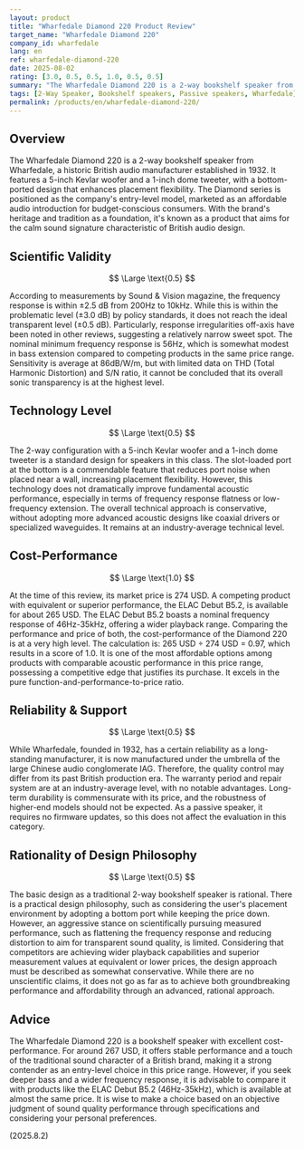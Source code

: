 ```yaml
---
layout: product
title: "Wharfedale Diamond 220 Product Review"
target_name: "Wharfedale Diamond 220"
company_id: wharfedale
lang: en
ref: wharfedale-diamond-220
date: 2025-08-02
rating: [3.0, 0.5, 0.5, 1.0, 0.5, 0.5]
summary: "The Wharfedale Diamond 220 is a 2-way bookshelf speaker from the established British manufacturer. While its measured performance doesn't reach the highest modern standards, it offers excellent cost-performance."
tags: [2-Way Speaker, Bookshelf speakers, Passive speakers, Wharfedale]
permalink: /products/en/wharfedale-diamond-220/
---
```

## Overview

The Wharfedale Diamond 220 is a 2-way bookshelf speaker from Wharfedale, a historic British audio manufacturer established in 1932. It features a 5-inch Kevlar woofer and a 1-inch dome tweeter, with a bottom-ported design that enhances placement flexibility. The Diamond series is positioned as the company's entry-level model, marketed as an affordable audio introduction for budget-conscious consumers. With the brand's heritage and tradition as a foundation, it's known as a product that aims for the calm sound signature characteristic of British audio design.

## Scientific Validity

$$ \Large \text{0.5} $$

According to measurements by Sound & Vision magazine, the frequency response is within ±2.5 dB from 200Hz to 10kHz. While this is within the problematic level (±3.0 dB) by policy standards, it does not reach the ideal transparent level (±0.5 dB). Particularly, response irregularities off-axis have been noted in other reviews, suggesting a relatively narrow sweet spot. The nominal minimum frequency response is 56Hz, which is somewhat modest in bass extension compared to competing products in the same price range. Sensitivity is average at 86dB/W/m, but with limited data on THD (Total Harmonic Distortion) and S/N ratio, it cannot be concluded that its overall sonic transparency is at the highest level.

## Technology Level

$$ \Large \text{0.5} $$

The 2-way configuration with a 5-inch Kevlar woofer and a 1-inch dome tweeter is a standard design for speakers in this class. The slot-loaded port at the bottom is a commendable feature that reduces port noise when placed near a wall, increasing placement flexibility. However, this technology does not dramatically improve fundamental acoustic performance, especially in terms of frequency response flatness or low-frequency extension. The overall technical approach is conservative, without adopting more advanced acoustic designs like coaxial drivers or specialized waveguides. It remains at an industry-average technical level.

## Cost-Performance

$$ \Large \text{1.0} $$

At the time of this review, its market price is 274 USD. A competing product with equivalent or superior performance, the ELAC Debut B5.2, is available for about 265 USD. The ELAC Debut B5.2 boasts a nominal frequency response of 46Hz-35kHz, offering a wider playback range. Comparing the performance and price of both, the cost-performance of the Diamond 220 is at a very high level. The calculation is: 265 USD ÷ 274 USD = 0.97, which results in a score of 1.0. It is one of the most affordable options among products with comparable acoustic performance in this price range, possessing a competitive edge that justifies its purchase. It excels in the pure function-and-performance-to-price ratio.

## Reliability & Support

$$ \Large \text{0.5} $$

While Wharfedale, founded in 1932, has a certain reliability as a long-standing manufacturer, it is now manufactured under the umbrella of the large Chinese audio conglomerate IAG. Therefore, the quality control may differ from its past British production era. The warranty period and repair system are at an industry-average level, with no notable advantages. Long-term durability is commensurate with its price, and the robustness of higher-end models should not be expected. As a passive speaker, it requires no firmware updates, so this does not affect the evaluation in this category.

## Rationality of Design Philosophy

$$ \Large \text{0.5} $$

The basic design as a traditional 2-way bookshelf speaker is rational. There is a practical design philosophy, such as considering the user's placement environment by adopting a bottom port while keeping the price down. However, an aggressive stance on scientifically pursuing measured performance, such as flattening the frequency response and reducing distortion to aim for transparent sound quality, is limited. Considering that competitors are achieving wider playback capabilities and superior measurement values at equivalent or lower prices, the design approach must be described as somewhat conservative. While there are no unscientific claims, it does not go as far as to achieve both groundbreaking performance and affordability through an advanced, rational approach.

## Advice

The Wharfedale Diamond 220 is a bookshelf speaker with excellent cost-performance. For around 267 USD, it offers stable performance and a touch of the traditional sound character of a British brand, making it a strong contender as an entry-level choice in this price range. However, if you seek deeper bass and a wider frequency response, it is advisable to compare it with products like the ELAC Debut B5.2 (46Hz-35kHz), which is available at almost the same price. It is wise to make a choice based on an objective judgment of sound quality performance through specifications and considering your personal preferences.

(2025.8.2)
